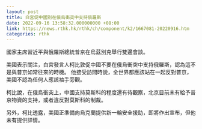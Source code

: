 ```yaml
---
layout: post
title: 白宮促中國別在俄烏衝突中支持俄羅斯
date: 2022-09-16 13:58:32.000000000 +08:00
link: https://news.rthk.hk/rthk/ch/component/k2/1667081-20220916.htm
categories: rthk
---
```


國家主席習近平與俄羅斯總統普京在烏茲別克舉行雙邊會談。

美國表示關注，白宮發言人柯比敦促中國不要在俄烏衝突中支持俄羅斯，認為這不是與普京如常往來的時機。
他接受訪問時說，全世界都應該站在一起反對普京，美國不認為任何人應該袖手旁觀。

柯比說，在俄烏衝突上，中國支持莫斯科的程度還有待觀察，北京目前未有給予普京物資的支持，或者違反對莫斯科的制裁。

另外，柯比透露，美國正準備向烏克蘭提供新一輪安全援助，即將作出宣布，但他未有提供詳情。
